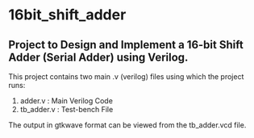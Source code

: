 # 16bit_shift_adder
Project to Design and Implement a 16-bit Shift Adder (Serial Adder) using Verilog.
------------------------------------------------------------------------------------

This project contains two main .v (verilog) files using which the project runs:
1. adder.v : Main Verilog Code
2. tb_adder.v : Test-bench File

The output in gtkwave format can be viewed from the tb_adder.vcd file.
